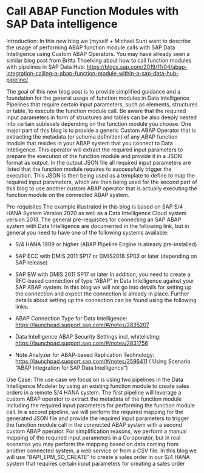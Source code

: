 # Call ABAP Function Modules with SAP Data intelligence

Introduction:
In this new blog we (myself + Michael Sun) want to describe the usage of performing ABAP function module calls with SAP Data Intelligence using Custom ABAP Operators. 
You may have already seen a similar blog post from Britta Thoelking about how to call function modules with pipelines in SAP Data Hub: 
https://blogs.sap.com/2019/11/04/abap-integration-calling-a-abap-function-module-within-a-sap-data-hub-pipeline/ 

The goal of this new blog post is to provide simplified guidance and a foundation for the general usage of function modules in Data Intelligence Pipelines that require certain input parameters, such as elements, structures or table, to execute the function module call. Be aware that the required input parameters in form of structures and tables can be also deeply nested into certain sublevels depending on the function module you choose.
One major part of this blog is to provide a generic Custom ABAP Operator that is extracting the metadata (or schema definition) of any ABAP function module that resides in your ABAP system that you connect to Data Intelligence. This operator will extract the required input parameters to prepare the execution of the function module and provide it in a JSON format as output. In the output JSON file all required input parameters are listed that the function module requires to successfully trigger the execution. This JSON is then being used as a template to define to map the required input parameters, which are then being used for the second part of this blog to use another custom ABAP operator that is actually executing the function module on the connected ABAP system. 

Pre-requisites
The example illustrated in this blog is based on SAP S/4 HANA System Version 2020 as well as a Data Intelligence Cloud system version 2013. The general pre-requisites for connecting an SAP ABAP system with Data Intelligence are documented in the following link, but in general you need to have one of the following systems available:
-	S/4 HANA 1909 or higher (ABAP Pipeline Engine is already pre-installed)
-	SAP ECC with DMIS 2011 SP17 or DMIS2018 SP02 or later (depending on SAP release)
-	SAP BW with DMIS 2011 SP17 or later
In addition, you need to create a RFC-based connection of type “ABAP” in Data Intelligence against your  SAP ABAP system. In this blog we will not go into details for setting up the connection and expect the connection is already in place. Further details about setting up the connection can be found using the following links:
-	ABAP Connection Type for Data Intelligence: https://launchpad.support.sap.com/#/notes/2835207 

-	Data Intelligence ABAP Security Settings incl. whitelisting: https://launchpad.support.sap.com/#/notes/2831756

-	Note Analyzer for ABAP-based Replication Technology:
https://launchpad.support.sap.com/#/notes/2596411 
( Using  Scenario “ABAP Integration for SAP Data Intelligence”)

Use Case:
The use case we focus on is using two pipelines in the Data Intelligence Modeler by using an existing function module to create sales orders in a remote S/4 HANA system. The first pipeline will leverage a custom ABAP operator to extract the metadata of the function module including the required input parameters for performing the function module call. 
In a second pipeline, we will perform the required mapping for the generated JSON file and provide the required input parameters to trigger the function module call in the connected ABAP system with a second custom ABAP operator. For simplification reasons, we perform a  manual mapping of the required input parameters in a Go operator, but in real scenarios you may perform the mapping based on data coming from another connected system, a web service or from a CSV file. In this blog we will use “BAPI_EPM_SO_CREATE” to create a sales order in our S/4 HANA system that requires certain input parameters for creating a sales order
